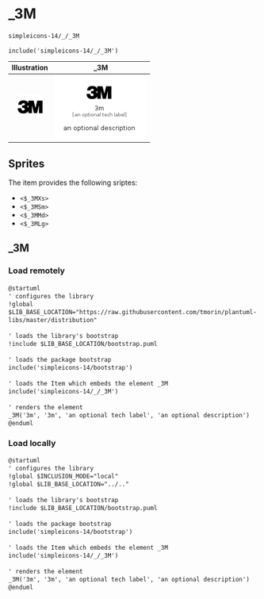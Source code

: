 # _3M


```text
simpleicons-14/_/_3M
```

```text
include('simpleicons-14/_/_3M')
```



| Illustration | _3M |
| :---: | :---: |
| ![illustration for Illustration](../../simpleicons-14/_/_3M.png) | ![illustration for _3M](../../simpleicons-14/_/_3M.Local.png) |



## Sprites
The item provides the following sriptes:

- `<$_3MXs>`
- `<$_3MSm>`
- `<$_3MMd>`
- `<$_3MLg>`





## _3M

### Load remotely
```plantuml
@startuml
' configures the library
!global $LIB_BASE_LOCATION="https://raw.githubusercontent.com/tmorin/plantuml-libs/master/distribution"

' loads the library's bootstrap
!include $LIB_BASE_LOCATION/bootstrap.puml

' loads the package bootstrap
include('simpleicons-14/bootstrap')

' loads the Item which embeds the element _3M
include('simpleicons-14/_/_3M')

' renders the element
_3M('3m', '3m', 'an optional tech label', 'an optional description')
@enduml
```

### Load locally
```plantuml
@startuml
' configures the library
!global $INCLUSION_MODE="local"
!global $LIB_BASE_LOCATION="../.."

' loads the library's bootstrap
!include $LIB_BASE_LOCATION/bootstrap.puml

' loads the package bootstrap
include('simpleicons-14/bootstrap')

' loads the Item which embeds the element _3M
include('simpleicons-14/_/_3M')

' renders the element
_3M('3m', '3m', 'an optional tech label', 'an optional description')
@enduml
```

